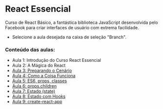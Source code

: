 # React Essencial

Curso de React Básico, a fantástica biblioteca JavaScript desenvolvida pelo Facebook para criar interfaces de usuário com extrema facilidade.

- Selecione a aula desejada na caixa de seleção "Branch".

### Conteúdo das aulas:

- Aula 1: Introdução do Curso React Essencial
- Aula 2: A Mágica do React
- [Aula 3: Preparando o Cenário](https://github.com/ja-gaeta/react_essencial/tree/aula-03)
- [Aula 4: Como a Coisa Funciona](https://github.com/ja-gaeta/react_essencial/tree/aula-04)
- [Aula 5: ES6, props, classes](https://github.com/ja-gaeta/react_essencial/tree/aula-05)
- [Aula 6: props.children](https://github.com/ja-gaeta/react_essencial/tree/aula-06)
- [Aula 7: Estado (state)](https://github.com/ja-gaeta/react_essencial/tree/aula-07)
- [Aula 8: Estado com Hooks](https://github.com/ja-gaeta/react_essencial/tree/aula-08)
- [Aula 9: create-react-app](https://github.com/ja-gaeta/react_essencial/tree/aula-09)
